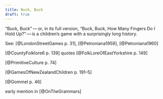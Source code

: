 ```yaml
---
title: Buck, Buck
draft: true
---
```


<p class="lead">
“<span class="aka">Buck, Buck</span>” — or, in its full version, “<span class="aka">Buck, Buck, How Many Fingers Do I Hold Up?</span>” — is a children’s game with a surprisingly long history.
</p>

<!-- excerpt -->


See: [@LondonStreetGames p. 31], [@Petroniana1959], [@Petroniana1960]

[@CountyFolklore6 p. 139] quotes [@FolkLoreOfEastYorkshire p. 149]

[@PrimitiveCulture p. 74]

[@GamesOfNewZealandChildren p. 191–5]

[@GommeI p. 46]

early mention in [@OnTheGrammars]
